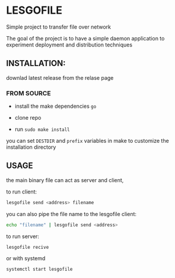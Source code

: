 # LESGOFILE
 
Simple project to transfer file over network 

The goal of the project is to have a simple daemon application to experiment deployment and distribution techniques

## INSTALLATION:

downlad latest release from the relase page

### FROM SOURCE

- install the make dependencies `go`

- clone repo

- run `sudo make install`

you can set `DESTDIR` and `prefix` variables in make to customize the installation directory

## USAGE

the main binary file can act as server and client, 

to run client:

```bash
lesgofile send <address> filename
```

you can also pipe the file name to the lesgofile client:

```bash
echo "filename" | lesgofile send <address> 
```

to run server:

```bash
lesgofile recive
```
or with systemd 

```
systemctl start lesgofile
```

